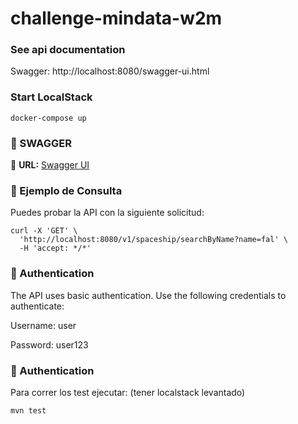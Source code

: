 # challenge-mindata-w2m


### See api documentation

Swagger: http://localhost:8080/swagger-ui.html

### Start LocalStack

`docker-compose up`

### 📌 SWAGGER
🔗 **URL:** [Swagger UI](http://localhost:8080/swagger-ui.html)

### 📌 Ejemplo de Consulta
Puedes probar la API con la siguiente solicitud:
```http
curl -X 'GET' \
  'http://localhost:8080/v1/spaceship/searchByName?name=fal' \
  -H 'accept: */*'
  ```

### 📌 Authentication
The API uses basic authentication. Use the following credentials to authenticate:

Username: user

Password: user123

### 📌 Authentication
Para correr los test ejecutar: (tener localstack levantado)
```http
mvn test
  ```
